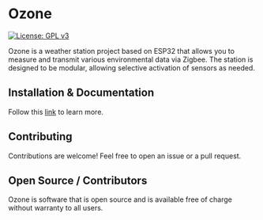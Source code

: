 # Ozone

[![License: GPL v3](https://img.shields.io/badge/License-GPLv3-blue.svg)](https://www.gnu.org/licenses/gpl-3.0)

Ozone is a weather station project based on ESP32 that allows you to measure and transmit various environmental data via Zigbee. The station is designed to be modular, allowing selective activation of sensors as needed.

## Installation & Documentation
Follow this [link](https://github.com/EXP-Carthage/ozone/wiki) to learn more.

## Contributing

Contributions are welcome! Feel free to open an issue or a pull request.

## Open Source / Contributors

Ozone is software that is open source and is available free of charge without warranty to all users.
